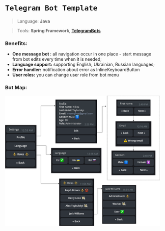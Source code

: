 # ``Telegram Bot Template``
>Language: **Java**

>Tools: **Spring Framework, [TelegramBots](https://github.com/rubenlagus/TelegramBots)**

### Benefits: 

+ **One message bot :** all navigation occur in one place - start message from bot edits every time when it is needed;
+ **Language support:** supporting English, Ukrainian, Russian languages;
+ **Error handler:** notification about error as InlineKeyboardButton
+ **User roles:** you can change user role from bot menu

### Bot Map:

![Bot Map](https://github.com/m-tsybulskyi-git/tg-bot-template/blob/master/src/main/resources/static/images/bot-map.png)


